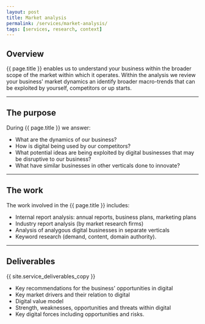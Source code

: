 ```yaml
---
layout: post
title: Market analysis
permalink: /services/market-analysis/
tags: [services, research, context]
---
```


## Overview

{{ page.title }} enables us to understand your business within the broader scope of the market within which it operates. Within the analysis we review your business' market dynamics an identify broader macro-trends that can be exploited by yourself, competitors or up starts.

***

## The purpose

During {{ page.title }} we answer:

* What are the dynamics of our business?
* How is digital being used by our competitors?
* What potential ideas are being exploited by digital businesses that may be disruptive to our business?
* What have similar businesses in other verticals done to innovate?

***

## The work

The work involved in the {{ page.title }} includes:

* Internal report analysis: annual reports, business plans, marketing plans
* Industry report analysis (by market research firms)
* Analysis of analygous digital businesses in separate verticals
* Keyword research (demand, content, domain authority).

***

## Deliverables

{{ site.service_deliverables_copy }}

* Key recommendations for the business' opportunities in digital
* Key market drivers and their relation to digital
* Digital value model
* Strength, weaknesses, opportunities and threats within digital
* Key digital forces including opportunities and risks.